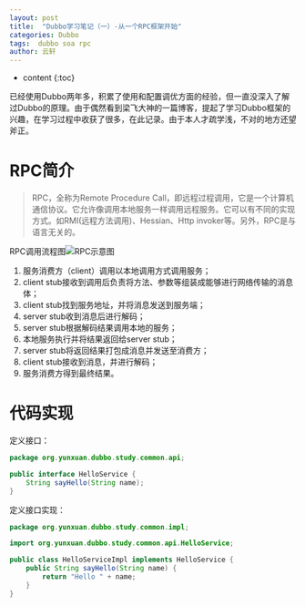```yaml
---
layout: post
title:  "Dubbo学习笔记（一）-从一个RPC框架开始"
categories: Dubbo
tags:  dubbo soa rpc
author: 云轩
---
```


* content
{:toc}

已经使用Dubbo两年多，积累了使用和配置调优方面的经验，但一直没深入了解过Dubbo的原理。由于偶然看到梁飞大神的一篇博客，提起了学习Dubbo框架的兴趣，在学习过程中收获了很多，在此记录。由于本人才疏学浅，不对的地方还望斧正。

# RPC简介 #
>RPC，全称为Remote Procedure Call，即远程过程调用，它是一个计算机通信协议。它允许像调用本地服务一样调用远程服务。它可以有不同的实现方式。如RMI(远程方法调用)、Hessian、Http invoker等。另外，RPC是与语言无关的。

RPC调用流程图![RPC示意图](https://i.imgur.com/GGRqTuN.png)

1. 服务消费方（client）调用以本地调用方式调用服务；
2. client stub接收到调用后负责将方法、参数等组装成能够进行网络传输的消息体；
3. client stub找到服务地址，并将消息发送到服务端；
4. server stub收到消息后进行解码；
5. server stub根据解码结果调用本地的服务；
6. 本地服务执行并将结果返回给server stub；
7. server stub将返回结果打包成消息并发送至消费方；
8. client stub接收到消息，并进行解码；
9. 服务消费方得到最终结果。

# 代码实现 #
定义接口：

```java
package org.yunxuan.dubbo.study.common.api;

public interface HelloService {
   	String sayHello(String name);
}
```
定义接口实现：
```java
package org.yunxuan.dubbo.study.common.impl;

import org.yunxuan.dubbo.study.common.api.HelloService;

public class HelloServiceImpl implements HelloService {
    public String sayHello(String name) {
        return "Hello " + name;
    }
}
```
